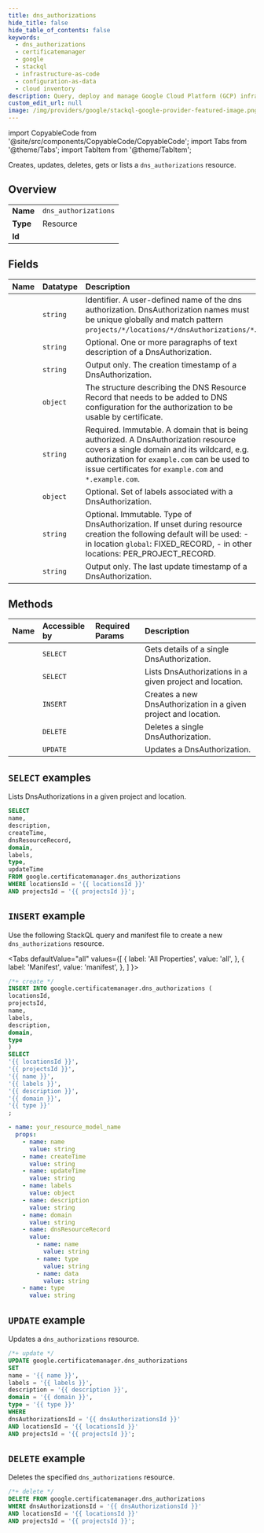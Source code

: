 ```yaml
---
title: dns_authorizations
hide_title: false
hide_table_of_contents: false
keywords:
  - dns_authorizations
  - certificatemanager
  - google
  - stackql
  - infrastructure-as-code
  - configuration-as-data
  - cloud inventory
description: Query, deploy and manage Google Cloud Platform (GCP) infrastructure and resources using SQL
custom_edit_url: null
image: /img/providers/google/stackql-google-provider-featured-image.png
---
```


import CopyableCode from '@site/src/components/CopyableCode/CopyableCode';
import Tabs from '@theme/Tabs';
import TabItem from '@theme/TabItem';

Creates, updates, deletes, gets or lists a <code>dns_authorizations</code> resource.

## Overview
<table><tbody>
<tr><td><b>Name</b></td><td><code>dns_authorizations</code></td></tr>
<tr><td><b>Type</b></td><td>Resource</td></tr>
<tr><td><b>Id</b></td><td><CopyableCode code="google.certificatemanager.dns_authorizations" /></td></tr>
</tbody></table>

## Fields
| Name | Datatype | Description |
|:-----|:---------|:------------|
| <CopyableCode code="name" /> | `string` | Identifier. A user-defined name of the dns authorization. DnsAuthorization names must be unique globally and match pattern `projects/*/locations/*/dnsAuthorizations/*`. |
| <CopyableCode code="description" /> | `string` | Optional. One or more paragraphs of text description of a DnsAuthorization. |
| <CopyableCode code="createTime" /> | `string` | Output only. The creation timestamp of a DnsAuthorization. |
| <CopyableCode code="dnsResourceRecord" /> | `object` | The structure describing the DNS Resource Record that needs to be added to DNS configuration for the authorization to be usable by certificate. |
| <CopyableCode code="domain" /> | `string` | Required. Immutable. A domain that is being authorized. A DnsAuthorization resource covers a single domain and its wildcard, e.g. authorization for `example.com` can be used to issue certificates for `example.com` and `*.example.com`. |
| <CopyableCode code="labels" /> | `object` | Optional. Set of labels associated with a DnsAuthorization. |
| <CopyableCode code="type" /> | `string` | Optional. Immutable. Type of DnsAuthorization. If unset during resource creation the following default will be used: - in location `global`: FIXED_RECORD, - in other locations: PER_PROJECT_RECORD. |
| <CopyableCode code="updateTime" /> | `string` | Output only. The last update timestamp of a DnsAuthorization. |

## Methods
| Name | Accessible by | Required Params | Description |
|:-----|:--------------|:----------------|:------------|
| <CopyableCode code="get" /> | `SELECT` | <CopyableCode code="dnsAuthorizationsId, locationsId, projectsId" /> | Gets details of a single DnsAuthorization. |
| <CopyableCode code="list" /> | `SELECT` | <CopyableCode code="locationsId, projectsId" /> | Lists DnsAuthorizations in a given project and location. |
| <CopyableCode code="create" /> | `INSERT` | <CopyableCode code="locationsId, projectsId" /> | Creates a new DnsAuthorization in a given project and location. |
| <CopyableCode code="delete" /> | `DELETE` | <CopyableCode code="dnsAuthorizationsId, locationsId, projectsId" /> | Deletes a single DnsAuthorization. |
| <CopyableCode code="patch" /> | `UPDATE` | <CopyableCode code="dnsAuthorizationsId, locationsId, projectsId" /> | Updates a DnsAuthorization. |

## `SELECT` examples

Lists DnsAuthorizations in a given project and location.

```sql
SELECT
name,
description,
createTime,
dnsResourceRecord,
domain,
labels,
type,
updateTime
FROM google.certificatemanager.dns_authorizations
WHERE locationsId = '{{ locationsId }}'
AND projectsId = '{{ projectsId }}';
```

## `INSERT` example

Use the following StackQL query and manifest file to create a new <code>dns_authorizations</code> resource.

<Tabs
    defaultValue="all"
    values={[
        { label: 'All Properties', value: 'all', },
        { label: 'Manifest', value: 'manifest', },
    ]
}>
<TabItem value="all">

```sql
/*+ create */
INSERT INTO google.certificatemanager.dns_authorizations (
locationsId,
projectsId,
name,
labels,
description,
domain,
type
)
SELECT 
'{{ locationsId }}',
'{{ projectsId }}',
'{{ name }}',
'{{ labels }}',
'{{ description }}',
'{{ domain }}',
'{{ type }}'
;
```
</TabItem>
<TabItem value="manifest">

```yaml
- name: your_resource_model_name
  props:
    - name: name
      value: string
    - name: createTime
      value: string
    - name: updateTime
      value: string
    - name: labels
      value: object
    - name: description
      value: string
    - name: domain
      value: string
    - name: dnsResourceRecord
      value:
        - name: name
          value: string
        - name: type
          value: string
        - name: data
          value: string
    - name: type
      value: string

```
</TabItem>
</Tabs>

## `UPDATE` example

Updates a <code>dns_authorizations</code> resource.

```sql
/*+ update */
UPDATE google.certificatemanager.dns_authorizations
SET 
name = '{{ name }}',
labels = '{{ labels }}',
description = '{{ description }}',
domain = '{{ domain }}',
type = '{{ type }}'
WHERE 
dnsAuthorizationsId = '{{ dnsAuthorizationsId }}'
AND locationsId = '{{ locationsId }}'
AND projectsId = '{{ projectsId }}';
```

## `DELETE` example

Deletes the specified <code>dns_authorizations</code> resource.

```sql
/*+ delete */
DELETE FROM google.certificatemanager.dns_authorizations
WHERE dnsAuthorizationsId = '{{ dnsAuthorizationsId }}'
AND locationsId = '{{ locationsId }}'
AND projectsId = '{{ projectsId }}';
```
